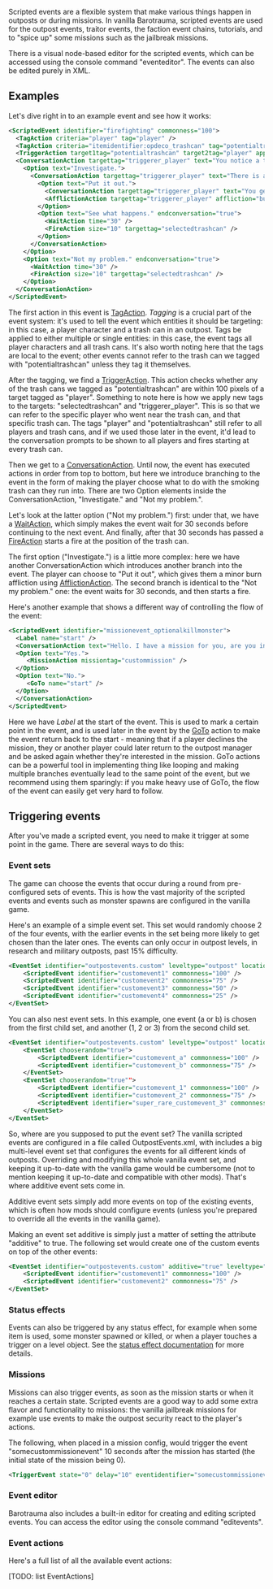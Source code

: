 Scripted events are a flexible system that make various things happen in outposts or during missions. In vanilla Barotrauma, scripted events are used for the outpost events, traitor events, the faction event chains, tutorials, and to "spice up" some missions such as the jailbreak missions.

There is a visual node-based editor for the scripted events, which can be accessed using the console command "eventeditor". The events can also be edited purely in XML.

## Examples

Let's dive right in to an example event and see how it works:

```xml
<ScriptedEvent identifier="firefighting" commonness="100">
  <TagAction criteria="player" tag="player" />
  <TagAction criteria="itemidentifier:opdeco_trashcan" tag="potentialtrashcan" submarinetype="outpost" />
  <TriggerAction target1tag="potentialtrashcan" target2tag="player" applytotarget1="selectedtrashcan" applytotarget2="triggerer_player" radius="100" />
  <ConversationAction targettag="triggerer_player" text="You notice a thin trail of smoke rising from a trash can." eventsprite="trashcan">
    <Option text="Investigate.">
      <ConversationAction targettag="triggerer_player" text="There is a lit cigarette in the trash. It seems dangerously close to igniting a larger flame.">
        <Option text="Put it out.">
          <ConversationAction targettag="triggerer_player" text="You get some minor burns when you fish the cigarette out and stomp out the fledgling fire, but nothing major." />
          <AfflictionAction targettag="triggerer_player" affliction="burn" strength="5" limbtype="rightarm" />
        </Option>
        <Option text="See what happens." endconversation="true">
          <WaitAction time="30" />
          <FireAction size="10" targettag="selectedtrashcan" />
        </Option>
      </ConversationAction>
    </Option>
    <Option text="Not my problem." endconversation="true">
      <WaitAction time="30" />
      <FireAction size="10" targettag="selectedtrashcan" />
    </Option>
  </ConversationAction>
</ScriptedEvent>
```

The first action in this event is [TagAction](../EventActions/TagAction.html). *Tagging* is a crucial part of the event system: it's used to tell the event which entities it should be targeting: in this case, a player character and a trash can in an outpost. Tags be applied to either multiple or single entities: in this case, the event tags all player characters and all trash cans. It's also worth noting here that the tags are local to the event; other events cannot refer to the trash can we tagged with "potentialtrashcan" unless they tag it themselves.

After the tagging, we find a [TriggerAction](../EventActions/TriggerAction.html). This action checks whether any of the trash cans we tagged as "potentialtrashcan" are within 100 pixels of a target tagged as "player". Something to note here is how we apply new tags to the targets: "selectedtrashcan" and "triggerer_player". This is so that we can refer to the specific player who went near the trash can, and that specific trash can. The tags "player" and "potentialtrashcan" still refer to all players and trash cans, and if we used those later in the event, it'd lead to the conversation prompts to be shown to all players and fires starting at every trash can.

Then we get to a [ConversationAction](../EventActions/ConversationAction.html). Until now, the event has executed actions in order from top to bottom, but here we introduce branching to the event in the form of making the player choose what to do with the smoking trash can they run into. There are two Option elements inside the ConversationAction, "Investigate." and "Not my problem.". 

Let's look at the latter option ("Not my problem.") first: under that, we have a [WaitAction](../EventActions/WaitAction.html), which simply makes the event wait for 30 seconds before continuing to the next event. And finally, after that 30 seconds has passed a [FireAction](../EventActions/FireAction.html) starts a fire at the position of the trash can.

The first option ("Investigate.") is a little more complex: here we have another ConversationAction which introduces another branch into the event. The player can choose to "Put it out", which gives them a minor burn affliction using [AfflictionAction](../EventActions/AfflictionAction.html). The second branch is identical to the "Not my problem." one: the event waits for 30 seconds, and then starts a fire.

Here's another example that shows a different way of controlling the flow of the event:

```xml
<ScriptedEvent identifier="missionevent_optionalkillmonster">
  <Label name="start" />
  <ConversationAction text="Hello. I have a mission for you, are you interested?" speakertag="outpostmanager" dialogtype="Small">
  <Option text="Yes.">
     <MissionAction missiontag="custommission" />
  </Option>  
  <Option text="No.">
     <GoTo name="start" />
  </Option>
  </ConversationAction>
</ScriptedEvent>
```

Here we have *Label* at the start of the event. This is used to mark a certain point in the event, and is used later in the event by the [GoTo](../EventActions/GoTo.html) action to make the event return back to the start - meaning that if a player declines the mission, they or another player could later return to the outpost manager and be asked again whether they're interested in the mission. GoTo actions can be a powerful tool in implementing thing like looping and making multiple branches eventually lead to the same point of the event, but we recommend using them sparingly: if you make heavy use of GoTo, the flow of the event can easily get very hard to follow.

## Triggering events

After you've made a scripted event, you need to make it trigger at some point in the game. There are several ways to do this:

### Event sets

The game can choose the events that occur during a round from pre-configured sets of events. This is how the vast majority of the scripted events and events such as monster spawns are configured in the vanilla game.

Here's an example of a simple event set. This set would randomly choose 2 of the four events, with the earlier events in the set being more likely to get chosen than the later ones. The events can only occur in outpost levels, in research and military outposts, past 15% difficulty.

```xml
<EventSet identifier="outpostevents.custom" leveltype="outpost" locationtype="research,military" minleveldifficulty="15" maxleveldifficulty="100" allowatstart="true" chooserandom="true" eventcount="2">
    <ScriptedEvent identifier="customevent1" commonness="100" />
    <ScriptedEvent identifier="customevent2" commonness="75" />
    <ScriptedEvent identifier="customevent3" commonness="50" />
    <ScriptedEvent identifier="customevent4" commonness="25" />
</EventSet>
```

You can also nest event sets. In this example, one event (a or b) is chosen from the first child set, and another (1, 2 or 3) from the second child set.

```xml
<EventSet identifier="outpostevents.custom" leveltype="outpost" locationtype="research,military" minleveldifficulty="15" maxleveldifficulty="100" allowatstart="true">
    <EventSet chooserandom="true">
        <ScriptedEvent identifier="customevent_a" commonness="100" />
        <ScriptedEvent identifier="customevent_b" commonness="75" />
    </EventSet>
    <EventSet chooserandom="true"">
        <ScriptedEvent identifier="customevent_1" commonness="100" />
        <ScriptedEvent identifier="customevent_2" commonness="75" />
        <ScriptedEvent identifier="super_rare_customevent_3" commonness="1" />
    </EventSet>
</EventSet>
```

So, where are you supposed to put the event set? The vanilla scripted events are configured in a file called OutpostEvents.xml, with includes a big multi-level event set that configures the events for all different kinds of outposts. Overriding and modifying this whole vanilla event set, and keeping it up-to-date with the vanilla game would be cumbersome (not to mention keeping it up-to-date and compatible with other mods). That's where additive event sets come in.

Additive event sets simply add more events on top of the existing events, which is often how mods should configure events (unless you're prepared to override all the events in the vanilla game).

Making an event set additive is simply just a matter of setting the attribute "additive" to true. The following set would create one of the custom events on top of the other events:

```xml
<EventSet identifier="outpostevents.custom" additive="true" leveltype="outpost" chooserandom="true" eventcount="1">
    <ScriptedEvent identifier="customevent1" commonness="100" />
    <ScriptedEvent identifier="customevent2" commonness="75" />
</EventSet>
```

### Status effects

Events can also be triggered by any status effect, for example when some item is used, some monster spawned or killed, or when a player touches a trigger on a level object. See the [status effect documentation](../StatusEffectIntroduction.html) for more details.


### Missions

Missions can also trigger events, as soon as the mission starts or when it reaches a certain state. Scripted events are a good way to add some extra flavor and functionality to missions: the vanilla jailbreak missions for example use events to make the outpost security react to the player's actions.

The following, when placed in a mission config, would trigger the event "somecustommissionevent" 10 seconds after the mission has started (the initial state of the mission being 0).

```xml
<TriggerEvent state="0" delay="10" eventidentifier="somecustommissionevent" campaignonly="true"/>
```

### Event editor

Barotrauma also includes a built-in editor for creating and editing scripted events. You can access the editor using the console command "editevents".

### Event actions

Here's a full list of all the available event actions:

[TODO: list EventActions]